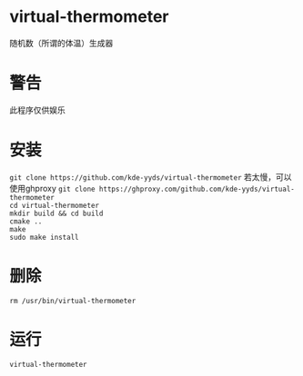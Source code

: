 # virtual-thermometer
随机数（所谓的体温）生成器
# 警告
此程序仅供娱乐
# 安装
`git clone https://github.com/kde-yyds/virtual-thermometer`
若太慢，可以使用ghproxy `git clone https://ghproxy.com/github.com/kde-yyds/virtual-thermometer`  
`cd virtual-thermometer`  
`mkdir build && cd build`  
`cmake ..`  
`make`  
`sudo make install`
# 删除
`rm /usr/bin/virtual-thermometer`
# 运行
`virtual-thermometer`
